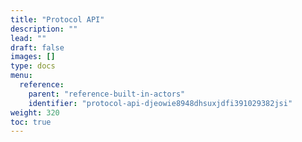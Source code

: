 ```yaml
---
title: "Protocol API"
description: ""
lead: ""
draft: false
images: []
type: docs
menu:
  reference:
    parent: "reference-built-in-actors"
    identifier: "protocol-api-djeowie8948dhsuxjdfi391029382jsi"
weight: 320
toc: true
---
```

